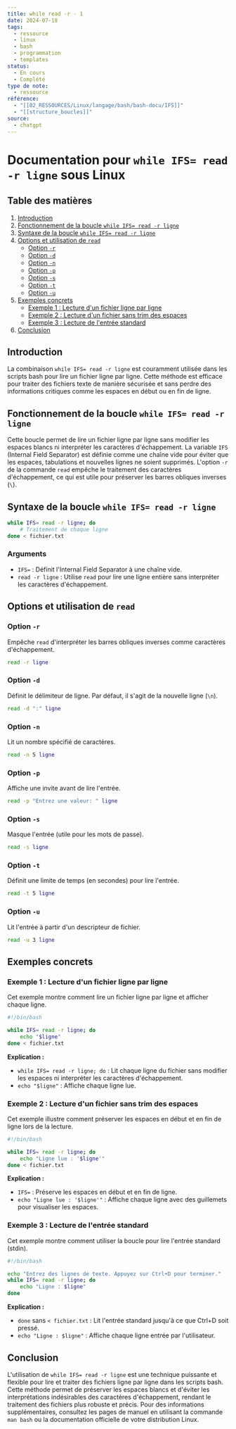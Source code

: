 ```yaml
---
title: while read -r - 1
date: 2024-07-18
tags:
  - ressource
  - linux
  - bash
  - programmation
  - templates
status:
  - En cours
  - Complété
type de note:
  - ressource
référence:
  - "[[02_RESSOURCES/Linux/langage/bash/bash-docu/IFS]]"
  - "[[structure_boucles]]"
source:
  - chatgpt
---
```

# Documentation pour `while IFS= read -r ligne` sous Linux

## Table des matières
1. [Introduction](#introduction)
2. [Fonctionnement de la boucle `while IFS= read -r ligne`](#fonctionnement-de-la-boucle-while-ifs-read--r-ligne)
3. [Syntaxe de la boucle `while IFS= read -r ligne`](#syntaxe-de-la-boucle-while-ifs-read--r-ligne)
4. [Options et utilisation de `read`](#options-et-utilisation-de-read)
    - [Option `-r`](#option--r)
    - [Option `-d`](#option--d)
    - [Option `-n`](#option--n)
    - [Option `-p`](#option--p)
    - [Option `-s`](#option--s)
    - [Option `-t`](#option--t)
    - [Option `-u`](#option--u)
5. [Exemples concrets](#exemples-concrets)
    - [Exemple 1 : Lecture d'un fichier ligne par ligne](#exemple-1--lecture-dun-fichier-ligne-par-ligne)
    - [Exemple 2 : Lecture d'un fichier sans trim des espaces](#exemple-2--lecture-dun-fichier-sans-trim-des-espaces)
    - [Exemple 3 : Lecture de l'entrée standard](#exemple-3--lecture-de-lentrée-standard)
6. [Conclusion](#conclusion)

## Introduction

La combinaison `while IFS= read -r ligne` est couramment utilisée dans les scripts bash pour lire un fichier ligne par ligne. Cette méthode est efficace pour traiter des fichiers texte de manière sécurisée et sans perdre des informations critiques comme les espaces en début ou en fin de ligne.

## Fonctionnement de la boucle `while IFS= read -r ligne`

Cette boucle permet de lire un fichier ligne par ligne sans modifier les espaces blancs ni interpréter les caractères d'échappement. La variable `IFS` (Internal Field Separator) est définie comme une chaîne vide pour éviter que les espaces, tabulations et nouvelles lignes ne soient supprimés. L'option `-r` de la commande `read` empêche le traitement des caractères d'échappement, ce qui est utile pour préserver les barres obliques inverses (`\`).

## Syntaxe de la boucle `while IFS= read -r ligne`

```bash
while IFS= read -r ligne; do
    # Traitement de chaque ligne
done < fichier.txt
```

### Arguments

- `IFS=` : Définit l'Internal Field Separator à une chaîne vide.
- `read -r ligne` : Utilise `read` pour lire une ligne entière sans interpréter les caractères d'échappement.

## Options et utilisation de `read`

### Option `-r`

Empêche `read` d'interpréter les barres obliques inverses comme caractères d'échappement.

```bash
read -r ligne
```

### Option `-d`

Définit le délimiteur de ligne. Par défaut, il s'agit de la nouvelle ligne (`\n`).

```bash
read -d ":" ligne
```

### Option `-n`

Lit un nombre spécifié de caractères.

```bash
read -n 5 ligne
```

### Option `-p`

Affiche une invite avant de lire l'entrée.

```bash
read -p "Entrez une valeur: " ligne
```

### Option `-s`

Masque l'entrée (utile pour les mots de passe).

```bash
read -s ligne
```

### Option `-t`

Définit une limite de temps (en secondes) pour lire l'entrée.

```bash
read -t 5 ligne
```

### Option `-u`

Lit l'entrée à partir d'un descripteur de fichier.

```bash
read -u 3 ligne
```

## Exemples concrets

### Exemple 1 : Lecture d'un fichier ligne par ligne

Cet exemple montre comment lire un fichier ligne par ligne et afficher chaque ligne.

```bash
#!/bin/bash

while IFS= read -r ligne; do
    echo "$ligne"
done < fichier.txt
```

**Explication :**

- `while IFS= read -r ligne; do` : Lit chaque ligne du fichier sans modifier les espaces ni interpréter les caractères d'échappement.
- `echo "$ligne"` : Affiche chaque ligne lue.

### Exemple 2 : Lecture d'un fichier sans trim des espaces

Cet exemple illustre comment préserver les espaces en début et en fin de ligne lors de la lecture.

```bash
#!/bin/bash

while IFS= read -r ligne; do
    echo "Ligne lue : '$ligne'"
done < fichier.txt
```

**Explication :**

- `IFS=` : Préserve les espaces en début et en fin de ligne.
- `echo "Ligne lue : '$ligne'"` : Affiche chaque ligne avec des guillemets pour visualiser les espaces.

### Exemple 3 : Lecture de l'entrée standard

Cet exemple montre comment utiliser la boucle pour lire l'entrée standard (stdin).

```bash
#!/bin/bash

echo "Entrez des lignes de texte. Appuyez sur Ctrl+D pour terminer."
while IFS= read -r ligne; do
    echo "Ligne : $ligne"
done
```

**Explication :**

- `done` sans `< fichier.txt` : Lit l'entrée standard jusqu'à ce que Ctrl+D soit pressé.
- `echo "Ligne : $ligne"` : Affiche chaque ligne entrée par l'utilisateur.

## Conclusion

L'utilisation de `while IFS= read -r ligne` est une technique puissante et flexible pour lire et traiter des fichiers ligne par ligne dans les scripts bash. Cette méthode permet de préserver les espaces blancs et d'éviter les interprétations indésirables des caractères d'échappement, rendant le traitement des fichiers plus robuste et précis. Pour des informations supplémentaires, consultez les pages de manuel en utilisant la commande `man bash` ou la documentation officielle de votre distribution Linux.
